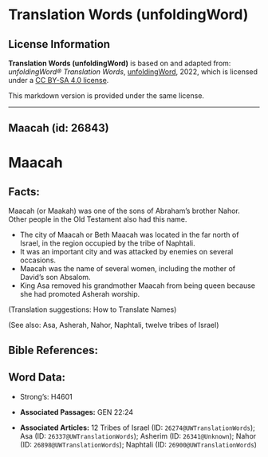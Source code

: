 # Translation Words (unfoldingWord)

## License Information

**Translation Words (unfoldingWord)** is based on and adapted from: _unfoldingWord® Translation Words_, [unfoldingWord](https://unfoldingword.org/utw), 2022, which is licensed under a [CC BY-SA 4.0 license](https://creativecommons.org/licenses/by-sa/4.0/legalcode.en).

This markdown version is provided under the same license.



--------------------------------

## Maacah (id: 26843)

Maacah
======

Facts:
------

Maacah (or Maakah) was one of the sons of Abraham’s brother Nahor. Other people in the Old Testament also had this name.

* The city of Maacah or Beth Maacah was located in the far north of Israel, in the region occupied by the tribe of Naphtali.
* It was an important city and was attacked by enemies on several occasions.
* Maacah was the name of several women, including the mother of David’s son Absalom.
* King Asa removed his grandmother Maacah from being queen because she had promoted Asherah worship.

(Translation suggestions: How to Translate Names)

(See also: Asa, Asherah, Nahor, Naphtali, twelve tribes of Israel)

Bible References:
-----------------

Word Data:
----------

* Strong’s: H4601

* **Associated Passages:** GEN 22:24
* **Associated Articles:** 12 Tribes of Israel (ID: `26274@UWTranslationWords`); Asa (ID: `26337@UWTranslationWords`); Asherim (ID: `26341@Unknown`); Nahor (ID: `26898@UWTranslationWords`); Naphtali (ID: `26900@UWTranslationWords`)

